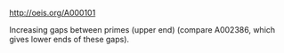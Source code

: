 http://oeis.org/A000101

Increasing gaps between primes (upper end) (compare A002386, which gives lower ends of these gaps).
